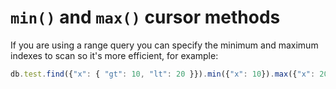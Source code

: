 # `min()` and `max()` cursor methods
If you are using a range query you can specify the minimum and maximum indexes to scan so it's more efficient, for example:

```js
db.test.find({"x": { "gt": 10, "lt": 20 }}).min({"x": 10}).max({"x": 20})
```
